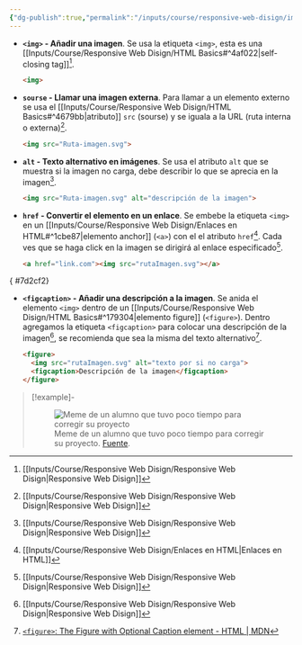 ```yaml
---
{"dg-publish":true,"permalink":"/inputs/course/responsive-web-disign/imagenes-en-html/","tags":["programation","HTML","DVC/RWD/1"]}
---
```


[^1]: [[Inputs/Course/Responsive Web Disign/Responsive Web Disign\|Responsive Web Disign]]
[^2]: [[Inputs/Course/Responsive Web Disign/Enlaces en HTML\|Enlaces en HTML]]
[^3]: [[Inputs/Course/Responsive Web Disign/HTML Basics\|HTML Basics]]
[^4]:[`<figure>`: The Figure with Optional Caption element - HTML | MDN](https://developer.mozilla.org/en-US/docs/Web/HTML/Element/figure)

- **`<img>` - Añadir una imagen**. Se usa la etiqueta `<img>`, esta es una [[Inputs/Course/Responsive Web Disign/HTML Basics#^4af022\|self-closing tag]][^1].
   ```HTML 
   <img>
   ```

- **`sourse` - Llamar una imagen externa**. Para llamar a un elemento externo se usa el [[Inputs/Course/Responsive Web Disign/HTML Basics#^4679bb\|atributo]] `src` (sourse) y se iguala a la URL (ruta interna o externa)[^1].
   ```HTML 
   <img src="Ruta-imagen.svg">
   ```

- **`alt` - Texto alternativo en imágenes**. Se usa el atributo `alt` que se muestra si la imagen no carga, debe describir lo que se aprecia en la imagen[^1].
   ```HTML 
   <img src="Ruta-imagen.svg" alt="descripción de la imagen">
   ```

- **`href` - Convertir el elemento en un enlace**. Se embebe la etiqueta `<img>` en un [[Inputs/Course/Responsive Web Disign/Enlaces en HTML#^1cbe87\|elemento anchor]] (`<a>`) con el el atributo `href`[^2]. Cada ves que se haga click en la imagen se dirigirá al enlace especificado[^1].
   ```HTML
   <a href="link.com"><img src="rutaImagen.svg"></a>
   ```

{ #7d2cf2}

- **`<figcaption>` - Añadir una descripción a la imagen**. Se anida el elemento `<img>` dentro de un [[Inputs/Course/Responsive Web Disign/HTML Basics#^179304\|elemento figure]] (`<figure>`).  Dentro agregamos la etiqueta `<figcaption>` para colocar una descripción de la imagen[^1], se recomienda que sea la misma del texto alternativo[^4].
   ```HTML 
   <figure>
     <img src="rutaImagen.svg" alt="texto por si no carga">
     <figcaption>Descripción de la imagen</figcaption>
   </figure>
   ```

> [!example]-
>   <figure><img src="https://img.wattpad.com/6eeff06ff69d65913865d96078c2ddbbe3b2f6f6/68747470733a2f2f73332e616d617a6f6e6177732e636f6d2f776174747061642d6d656469612d736572766963652f53746f7279496d6167652f6158557859636c656d59624f73413d3d2d3337333835393532392e313461343434363232383366663432393530383333353638363634372e6a7067?s=fit&w=720&h=720" alt="Meme de un alumno que tuvo poco tiempo para corregir su proyecto"><figcaption>Meme de un alumno que tuvo poco tiempo para corregir su proyecto. <a href="https://www.wattpad.com/373859529-memes-de-programacion-%C2%A9-0101">Fuente</a>.</figcaption></figure>
